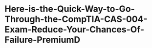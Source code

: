 # Here-is-the-Quick-Way-to-Go-Through-the-CompTIA-CAS-004-Exam-Reduce-Your-Chances-Of-Failure-PremiumD